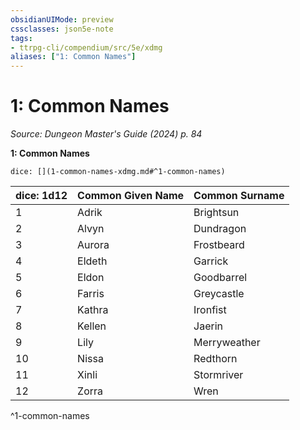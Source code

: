 ```yaml
---
obsidianUIMode: preview
cssclasses: json5e-note
tags:
- ttrpg-cli/compendium/src/5e/xdmg
aliases: ["1: Common Names"]
---
```

# 1: Common Names
*Source: Dungeon Master's Guide (2024) p. 84* 

**1: Common Names**

`dice: [](1-common-names-xdmg.md#^1-common-names)`

| dice: 1d12 | Common Given Name | Common Surname |
|------------|-------------------|----------------|
| 1 | Adrik | Brightsun |
| 2 | Alvyn | Dundragon |
| 3 | Aurora | Frostbeard |
| 4 | Eldeth | Garrick |
| 5 | Eldon | Goodbarrel |
| 6 | Farris | Greycastle |
| 7 | Kathra | Ironfist |
| 8 | Kellen | Jaerin |
| 9 | Lily | Merryweather |
| 10 | Nissa | Redthorn |
| 11 | Xinli | Stormriver |
| 12 | Zorra | Wren |
^1-common-names
